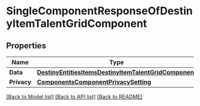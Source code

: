 # SingleComponentResponseOfDestinyItemTalentGridComponent

## Properties
Name | Type | Description | Notes
------------ | ------------- | ------------- | -------------
**Data** | [**DestinyEntitiesItemsDestinyItemTalentGridComponent**](Destiny.Entities.Items.DestinyItemTalentGridComponent.md) |  | [optional] 
**Privacy** | [**ComponentsComponentPrivacySetting**](Components.ComponentPrivacySetting.md) |  | [optional] 

[[Back to Model list]](../README.md#documentation-for-models) [[Back to API list]](../README.md#documentation-for-api-endpoints) [[Back to README]](../README.md)


